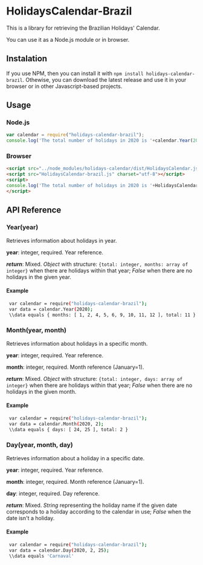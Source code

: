 # HolidaysCalendar-Brazil
This is a library for retrieving the Brazilian Holidays' Calendar. 

You can use it as a Node.js module or in browser.

## Instalation

If you use NPM, then you can install it with ```npm install holidays-calendar-brazil```. Othewise, you can download the latest release and use it in your browser or in other Javascript-based projects.

## Usage

### Node.js
```javascript
var calendar = require("holidays-calendar-brazil");
console.log('The total number of holidays in 2020 is '+calendar.Year(2020).total);
```

### Browser
```html
<script src="../node_modules/holidays-calendar/dist/HolidaysCalendar.js"></script>
<script src="HolidaysCalendar-brazil.js" charset="utf-8"></script>
<script>
console.log('The total number of holidays in 2020 is '+HolidaysCalendar.Year(2020).total);
</script>
```

## API Reference

### Year(year)

Retrieves information about holidays in year.

**year**: integer, required. Year reference.

***return***: Mixed. *Object* with structure: ```{total: integer, months: array of integer}``` when there are holidays within that year; *False* when there are no holidays in the given year.

#### Example

```bash
 var calendar = require("holidays-calendar-brazil");
 var data = calendar.Year(2020);
 \\data equals { months: [ 1, 2, 4, 5, 6, 9, 10, 11, 12 ], total: 11 }
```

### Month(year, month)

Retrieves information about holidays in a specific month.

**year**: integer, required. Year reference.

**month**: integer, required. Month reference (January=1).

***return***: Mixed. *Object* with structure: ```{total: integer, days: array of integer}``` when there are holidays within that year; *False* when there are no holidays in the given month.

#### Example

```bash
 var calendar = require("holidays-calendar-brazil");
 var data = calendar.Month(2020, 2);
 \\data equals { days: [ 24, 25 ], total: 2 }
```

### Day(year, month, day)

Retrieves information about a holiday in a specific date.

**year**: integer, required. Year reference.

**month**: integer, required. Month reference (January=1).

**day**: integer, required. Day reference.

***return***: Mixed. *String* representing the holiday name if the given date corresponds to a holiday according to the calendar in use; *False* when the date isn't a holiday.

#### Example
```bash
 var calendar = require("holidays-calendar-brazil");
 var data = calendar.Day(2020, 2, 25);
 \\data equals 'Carnaval'
```

